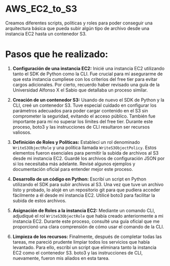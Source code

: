 # AWS_EC2_to_S3
 Creamos diferentes scripts, políticas y roles  para poder conseguir una arquitectura básica que pueda subir algún tipo de archivo desde una  instancia EC2 hasta un contenedor S3.

# Pasos que he realizado:


1. **Configuración de una instancia EC2:** Inicié una instancia EC2 utilizando tanto el SDK de Python como la CLI. Fue crucial para mí asegurarme de que esta instancia cumpliese con los criterios del free tier para evitar cargos adicionales. Por cierto, recuerdo haber revisado una guía de la Universidad Alfonso X el Sabio que detallaba un proceso similar. 

2. **Creación de un contenedor S3:** Usando de nuevo el SDK de Python y la CLI, creé un contenedor S3. Tuve especial cuidado en configurar los parámetros adecuados para poder cargar contenido en el S3 sin comprometer la seguridad, evitando el acceso público. También fue importante para mí no superar los límites del free tier. Durante este proceso, boto3 y las instrucciones de CLI resultaron ser recursos valiosos.

3. **Definición de Roles y Políticas:** Establecí un rol denominado `WriteS3ObjectRole` y una política llamada `WriteS3ObjectPolicy`. Estos elementos fueron esenciales para permitir la subida de archivos al S3 desde mi instancia EC2. Guardé los archivos de configuración JSON por si los necesitaba más adelante. Revisé algunos ejemplos y documentación oficial para entender mejor este proceso.

4. **Desarrollo de un código en Python:** Escribí un script en Python utilizando el SDK para subir archivos al S3. Una vez que tuve un archivo listo y probado, lo alojé en un repositorio git para que pudiera acceder fácilmente a él desde mi instancia EC2. Utilicé boto3 para facilitar la subida de estos archivos.

5. **Asignación de Roles a la instancia EC2:** Mediante un comando CLI, adjudiqué el rol `WriteS3ObjectRole` que había creado anteriormente a mi instancia EC2. Durante este proceso, consulté una guía oficial que me proporcionó una clara comprensión de cómo usar el comando de la CLI.

6. **Limpieza de los recursos:** Finalmente, después de completar todas las tareas, me pareció prudente limpiar todos los servicios que había levantado. Para ello, escribí un script que eliminara tanto la instancia EC2 como el contenedor S3. boto3 y las instrucciones de CLI, nuevamente, fueron mis aliados en esta tarea.

